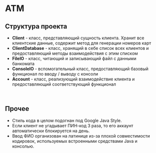 # ATM
## Структура проекта
* <b>Client</b> - класс, представляющий сущность клиента. Хранит все клиентские данные, содержит метод для генерации номеров карт
* <b>ClientDatabase</b> - класс, хранящий в себе список всех клиентов и предоставляющий методы взаимодействия с этим списком
* <b>FileIO</b> - класс, читающий и записывающий файл с данными банкомата
* <b>ConsoleIO</b> - вспомогательный класс, предоставляющий базовый функционал по вводу / выводу с консоли
* <b>Account</b> - класс, реализующий взаимодействие клиента и предоставляющий соответствующий функционал

<br>

## Прочее
* Стиль кода в целом подогнан под Google Java Style.
* Если клиент не угадывает ПИН-код 3 раза, то его аккаунт автоматически блокируется на день.
* Ввод ФИО организован на латинице из-за плохой совместимости кодировок, используемых встроенными средствами Java и консолью.

